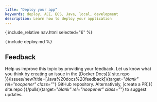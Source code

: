 ```yaml
---
title: "Deploy your app"
keywords: deploy, ACI, ECS, Java, local, development
description: Learn how to deploy your application
---
```


{ include_relative nav.html selected="6" %}

{ include deploy.md %}

## Feedback

Help us improve this topic by providing your feedback. Let us know what you think by creating an issue in the [Docker Docs]({ site.repo }}/issues/new?title=[Java%20docs%20feedback]){target="_blank" rel="noopener" class="_"} GitHub repository. Alternatively, [create a PR]({ site.repo }}/pulls){target="_blank" rel="noopener" class="_"} to suggest updates.
